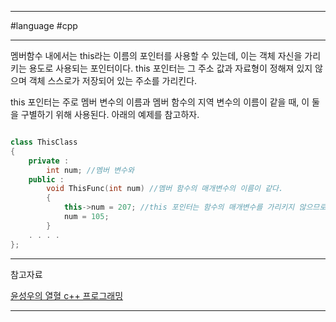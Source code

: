 
---

#language #cpp

---

멤버함수 내에서는 this라는 이름의 포인터를 사용할 수 있는데, 이는 객체 자신을 가리키는 용도로 사용되는 포인터이다. this 포인터는 그 주소 값과 자료형이 정해져 있지 않으며 객체 스스로가 저장되어 있는 주소를 가리킨다.

this 포인터는 주로 멤버 변수의 이름과 멤버 함수의 지역 변수의 이름이 같을 때, 이 둘을 구별하기 위해 사용된다. 아래의 예제를 참고하자.

```cpp

class ThisClass
{
	private : 
		int num; //멤버 변수와
	public : 
		void ThisFunc(int num) //멤버 함수의 매개변수의 이름이 같다.
		{
			this->num = 207; //this 포인터는 함수의 매개변수를 가리키지 않으므로 이를 이용하여 구별이 가능하다.
			num = 105;
		}
	. . . .
};

```

---

참고자료

[윤성우의 열혈 c++ 프로그래밍](https://product.kyobobook.co.kr/detail/S000001589147)

---